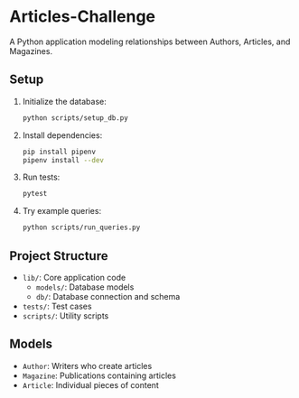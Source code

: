 # Articles-Challenge

A Python application modeling relationships between Authors, Articles, and Magazines.

## Setup

1. Initialize the database:
   ```bash
   python scripts/setup_db.py
   ```

2. Install dependencies:
   ```bash
   pip install pipenv
   pipenv install --dev
   ```

3. Run tests:
   ```bash
   pytest
   ```

4. Try example queries:
   ```bash
   python scripts/run_queries.py
   ```

## Project Structure

- `lib/`: Core application code
  - `models/`: Database models
  - `db/`: Database connection and schema
- `tests/`: Test cases
- `scripts/`: Utility scripts

## Models

- `Author`: Writers who create articles
- `Magazine`: Publications containing articles
- `Article`: Individual pieces of content